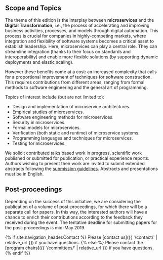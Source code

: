 ## Scope and Topics

The theme of this edition is the interplay between **microservices** and the **Digital Transformation**, i.e., the process of accelerating and improving business activities, processes, and models through digital automation. This process is crucial for companies in highly-competing markets, where integration and flexibility of software systems becomes a critical asset to establish leadership. Here, microservices can play a central role. They can streamline integration (thanks to their focus on standards and interoperability) and enable more flexible solutions (by supporting dynamic deployments and elastic scaling). 

However these benefits come at a cost: an increased complexity that calls for a proportional improvement of techniques for software construction. This requires contributions from different areas, ranging from formal methods to software engineering and the general art of programming.

Topics of interest include (but are not limited to):

- Design and implementation of microservice architectures.
- Empirical studies of microservices.
- Software engineering methods for microservices.
- Security in microservices.
- Formal models for microservices.
- Verification (both static and runtime) of microservice systems.
- Programming languages and techniques for microservices.
- Testing for microservices.

We solicit contributed talks based work in progress, scientific work published or submitted for publication, or practical experience reports.
Authors wishing to present their work are invited to submit extended abstracts following the <a class="link-to-tab" href="#submission">submission guidelines</a>.
Abstracts and presentations must be in English.

## Post-proceedings
Depending on the success of this initiative, we are considering the publication of a volume of post-proceedings, for which there will be a separate call for papers.
In this way, the interested authors will have a chance to enrich their contributions according to the feedback they received during the event.
The tentative deadline for submitting papers for the post-proceedings is mid-May 2019.

{% if site.navigation_header.Contact %}
Please [contact us]({{ '/contact/' | relative_url }}) if you have questions.
{% else %}
Please contact the [program chairs]({{ '/committees/' | relative_url }}) if you have questions.
{% endif %}